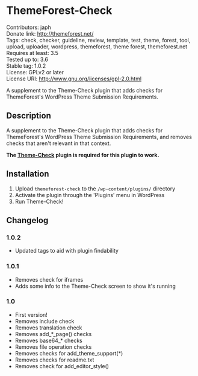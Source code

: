 # ThemeForest-Check
Contributors: japh  
Donate link: http://themeforest.net/  
Tags: check, checker, guideline, review, template, test, theme, forest, tool, upload, uploader, wordpress, themeforest, theme forest, themeforest.net  
Requires at least: 3.5  
Tested up to: 3.6  
Stable tag: 1.0.2  
License: GPLv2 or later  
License URI: http://www.gnu.org/licenses/gpl-2.0.html  

A supplement to the Theme-Check plugin that adds checks for ThemeForest's WordPress Theme Submission Requirements.

## Description

A supplement to the Theme-Check plugin that adds checks for ThemeForest's WordPress Theme Submission Requirements, and removes checks that aren't relevant in that context.

__The [Theme-Check](http://wordpress.org/plugins/theme-check/) plugin is required for this plugin to work.__

## Installation

1. Upload `themeforest-check` to the `/wp-content/plugins/` directory
1. Activate the plugin through the 'Plugins' menu in WordPress
1. Run Theme-Check!

## Changelog

### 1.0.2

* Updated tags to aid with plugin findability

### 1.0.1

* Removes check for iframes
* Adds some info to the Theme-Check screen to show it's running

### 1.0

* First version!
* Removes include check
* Removes translation check
* Removes add_*_page() checks
* Removes base64_* checks
* Removes file operation checks
* Removes checks for add_theme_support(*)
* Removes checks for readme.txt
* Removes check for add_editor_style()
